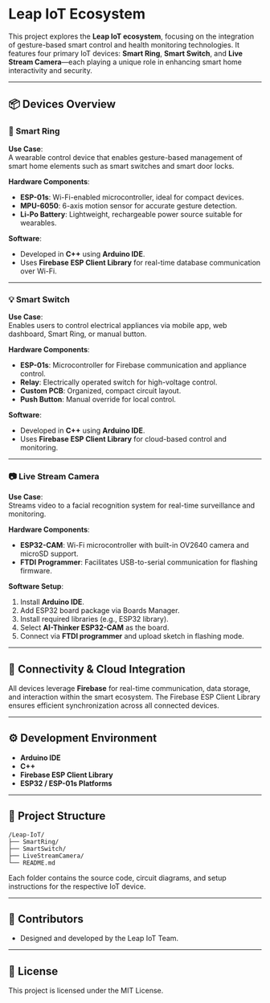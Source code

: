 # Leap IoT Ecosystem

This project explores the **Leap IoT ecosystem**, focusing on the integration of gesture-based smart control and health monitoring technologies. It features four primary IoT devices: **Smart Ring**, **Smart Switch**, and **Live Stream Camera**—each playing a unique role in enhancing smart home interactivity and security.

---

## 📦 Devices Overview

### 🔘 Smart Ring

**Use Case**:  
A wearable control device that enables gesture-based management of smart home elements such as smart switches and smart door locks.

**Hardware Components**:
- **ESP-01s**: Wi-Fi-enabled microcontroller, ideal for compact devices.
- **MPU-6050**: 6-axis motion sensor for accurate gesture detection.
- **Li-Po Battery**: Lightweight, rechargeable power source suitable for wearables.

**Software**:
- Developed in **C++** using **Arduino IDE**.
- Uses **Firebase ESP Client Library** for real-time database communication over Wi-Fi.

---

### 💡 Smart Switch

**Use Case**:  
Enables users to control electrical appliances via mobile app, web dashboard, Smart Ring, or manual button.

**Hardware Components**:
- **ESP-01s**: Microcontroller for Firebase communication and appliance control.
- **Relay**: Electrically operated switch for high-voltage control.
- **Custom PCB**: Organized, compact circuit layout.
- **Push Button**: Manual override for local control.

**Software**:
- Developed in **C++** using **Arduino IDE**.
- Uses **Firebase ESP Client Library** for cloud-based control and monitoring.

---

### 📷 Live Stream Camera

**Use Case**:  
Streams video to a facial recognition system for real-time surveillance and monitoring.

**Hardware Components**:
- **ESP32-CAM**: Wi-Fi microcontroller with built-in OV2640 camera and microSD support.
- **FTDI Programmer**: Facilitates USB-to-serial communication for flashing firmware.

**Software Setup**:
1. Install **Arduino IDE**.
2. Add ESP32 board package via Boards Manager.
3. Install required libraries (e.g., ESP32 library).
4. Select **AI-Thinker ESP32-CAM** as the board.
5. Connect via **FTDI programmer** and upload sketch in flashing mode.

---

## 📡 Connectivity & Cloud Integration

All devices leverage **Firebase** for real-time communication, data storage, and interaction within the smart ecosystem. The Firebase ESP Client Library ensures efficient synchronization across all connected devices.

---

## ⚙️ Development Environment

- **Arduino IDE**
- **C++**
- **Firebase ESP Client Library**
- **ESP32 / ESP-01s Platforms**

---

## 📁 Project Structure

```
/Leap-IoT/
├── SmartRing/
├── SmartSwitch/
├── LiveStreamCamera/
└── README.md
```

Each folder contains the source code, circuit diagrams, and setup instructions for the respective IoT device.

---

## 🤝 Contributors

- Designed and developed by the Leap IoT Team.

---

## 📜 License

This project is licensed under the MIT License.
